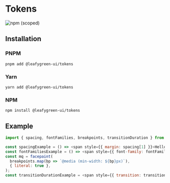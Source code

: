 # Tokens

![npm (scoped)](https://img.shields.io/npm/v/@leafygreen-ui/tokens.svg)

## Installation

### PNPM

```shell
pnpm add @leafygreen-ui/tokens
```

### Yarn

```shell
yarn add @leafygreen-ui/tokens
```

### NPM

```shell
npm install @leafygreen-ui/tokens
```

## Example

```js
import { spacing, fontFamilies, breakpoints, transitionDuration } from '@leafygreen-ui/tokens';

const spacingExample = () => <span style={{ margin: spacing[1] }}>Hello World</span>;
const fontFamiliesExample = () => <span style={{ font-family: fontFamilies.default }}>Hello World</span>;
const mq = facepaint(
  breakpoints.map(bp => `@media (min-width: ${bp}px)`),
  { literal: true },
);
const transitionDurationExample = <span style={{ transition: transitionDuration.default }}>Hello World</span>;
```
